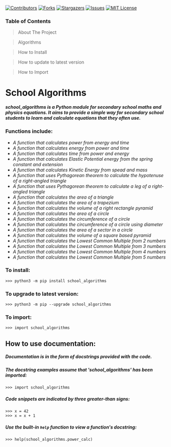[![Contributors][contributors-shield]][contributors-url]
[![Forks][forks-shield]][forks-url]
[![Stargazers][stars-shield]][stars-url]
[![Issues][issues-shield]][issues-url]
[![MIT License][license-shield]][license-url]



### Table of Contents
> About The Project

> Algorithms

> How to Install

> How to update to latest version

> How to Import

# **School Algorithms**
  ***school_algorithms is a Python module for secondary school maths and physics equations.
  It aims to provide a simple way for secondary school students
  to learn and calculate equations that they often use.***

### Functions include:
- _A function that calculates power from energy and time_
- _A function that calculates energy from power and time_
- _A function that calculates time from power and energy_
- _A function that calculates Elastic Potential energy from the spring constant and extension_
- _A function that calculates Kinetic Energy from spead and mass_
- _A function that uses Pythagorean theorem to calculate the hypotenuse of a right-angled triangle_
- _A function that uses Pythagorean theorem to calculate a leg of a right-angled triangle_
- _A function that calculates the area of a triangle_
- _A function that calculates the area of a trapezium_
- _A function that calculates the volume of a right rectangle pyramid_
- _A function that calculates the area of a circle_
- _A function that calculates the circumference of a circle_
- _A function that calculates the circumference of a circle using diameter_
- _A function that calculates the area of a sector in a circle_
- _A function that calculates the volume of a square based pyramid_
- _A function that calculates the Lowest Common Multiple from 2 numbers_
- _A function that calculates the Lowest Common Multiple from 3 numbers_
- _A function that calculates the Lowest Common Multiple from 4 numbers_
- _A function that calculates the Lowest Common Multiple from 5 numbers_


### To install:

    >>> python3 -m pip install school_algorithms

### To upgrade to latest version:

    >>> python3 -m pip --upgrade school_algorithms

### To import:

    >>> import school_algorithms










## How to use documentation:
##### Documentation is in the form of docstrings provided with the code.

##### The docstring examples assume that 'school_algorithms' has been imported:

    >>> import school_algorithms

##### Code snippets are indicated by three greater-than signs:

    >>> x = 42
    >>> x = x + 1

##### Use the built-in ``help`` function to view a function's docstring:

    >>> help(school_algorithms.power_calc)



[contributors-shield]: https://img.shields.io/github/contributors/Sammygarch/school_algorithms.svg?style=for-the-badge
[contributors-url]: https://github.com/Sammygarch/school_algorithms/graphs/contributors
[forks-shield]: https://img.shields.io/github/forks/Sammygarch/school_algorithms.svg?style=for-the-badge
[forks-url]: https://github.com/Sammygarch/school_algorithms/network/members
[stars-shield]: https://img.shields.io/github/stars/Sammygarch/school_algorithms.svg?style=for-the-badge
[stars-url]: https://github.com/Sammygarch/school_algorithms/stargazers
[issues-shield]: https://img.shields.io/github/issues/Sammygarch/school_algorithms.svg?style=for-the-badge
[issues-url]: https://github.com/Sammygarch/school_algorithms/issues
[license-shield]: https://img.shields.io/github/license/Sammygarch/school_algorithms.svg?style=for-the-badge
[license-url]: https://github.com/Sammygarch/school_algorithms/blob/master/LICENSE.txt
